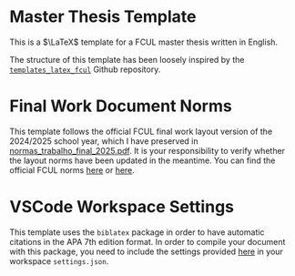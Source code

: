 # Master Thesis Template
This is a $\LaTeX$ template for a FCUL master thesis written in English.

The structure of this template has been loosely inspired by the [`templates_latex_fcul`](https://github.com/dpavot/templates_latex_fcul) Github repository.

# Final Work Document Norms
This template follows the official FCUL final work layout version of the 2024/2025 school year, which I have preserved in [normas_trabalho_final_2025.pdf](normas_trabalho_final_2025.pdf). It is your responsibility to verify whether the layout norms have been updated in the meantime. You can find the official FCUL norms [here](https://ciencias.ulisboa.pt/pt/node/12432/#toc2) or [here](https://ciencias.ulisboa.pt/en/academic-examination-admission-2nd-cycle#toc2).

# VSCode Workspace Settings
This template uses the `biblatex` package in order to have automatic citations in the APA 7th edition format. In order to compile your document with this package, you need to include the settings provided [here](.vscode/settings.json) in your workspace `settings.json`.
